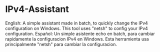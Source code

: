 # IPv4-Assistant
English:
A simple assistant made in batch, to quickly change the IPv4 configuration on Windows.
This tool uses "netsh" to config your IPv4 configuration.
Español:
Un simple asistente echo en batch, para cambiar rapidamente la configuracion IPv4 en Windows.
Esta herramienta usa principalmente "netsh" para cambiar la configuracion.
